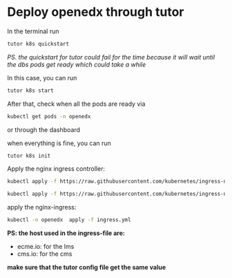 
# Deploy openedx through tutor 

In the terminal run 
```sh 
tutor k8s quickstart
```
*PS. the quickstart for tutor could fail for the time because it will wait until the dbs pods get ready which could take a while*

In this case, you can run 
```sh 
tutor k8s start 
``` 
After that, check when all the pods are ready via 
```sh 
kubectl get pods -n openedx
```
or through the dashboard 

when everything is fine, you can run 
```sh 
tutor k8s init 
```
Apply the nginx ingress controller:

```sh 
kubectl apply -f https://raw.githubusercontent.com/kubernetes/ingress-nginx/nginx-0.30.0/deploy/static/mandatory.yaml 

kubectl apply -f https://raw.githubusercontent.com/kubernetes/ingress-nginx/nginx-0.30.0/deploy/static/provider/cloud-generic.yaml 
```

apply the nginx-ingress:

```sh 
kubectl -n openedx  apply -f ingress.yml 
```
**PS: the host used in the ingress-file are:**

 * ecme.io: for the lms
 * cms.io: for the cms 

**make sure that the tutor config file get the same value**
